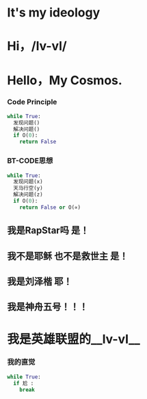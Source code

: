 # It's my ideology
# Hi，/__lv-vl__/
# Hello，My Cosmos.
### Code Principle
```python
while True:
  发现问题()
  解决问题()
  if O(0):
    return False
```
### BT-CODE思想
```python
while True:
  发现问题(x)
  天马行空(y)
  解决问题(z)
  if O(0):
    return False or O(∝)
```
## 我是RapStar吗 是！

## 我不是耶稣 也不是救世主 是！

## 我是刘泽楷 耶！

## 我是神舟五号！！！

# 我是英雄联盟的__lv-vl__

### 我的直觉

```python
while True:
  if 尬 :
    break
```
